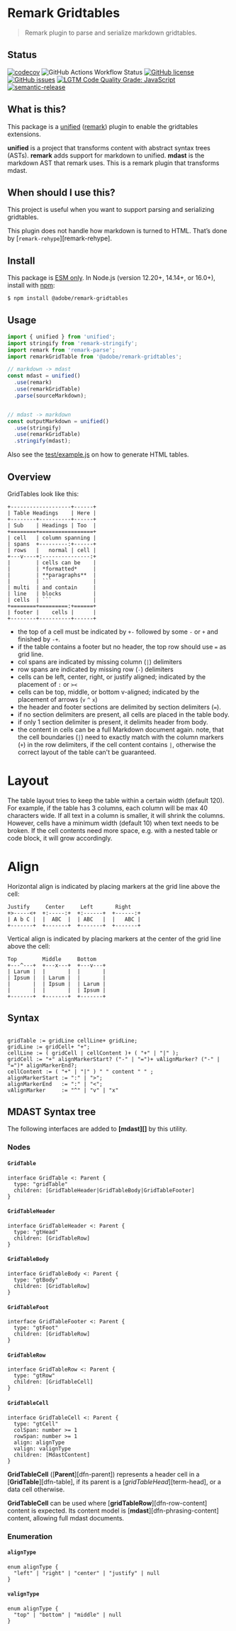 # Remark Gridtables

> Remark plugin to parse and serialize markdown gridtables.

## Status
[![codecov](https://img.shields.io/codecov/c/github/adobe/remark-gridtables.svg)](https://codecov.io/gh/adobe/remark-gridtables)
![GitHub Actions Workflow Status](https://img.shields.io/github/actions/workflow/status/adobe/remark-gridtables/main.yaml)
[![GitHub license](https://img.shields.io/github/license/adobe/remark-gridtables.svg)](https://github.com/adobe/remark-gridtables/blob/master/LICENSE.txt)
[![GitHub issues](https://img.shields.io/github/issues/adobe/remark-gridtables.svg)](https://github.com/adobe/remark-gridtables/issues)
[![LGTM Code Quality Grade: JavaScript](https://img.shields.io/lgtm/grade/javascript/g/adobe/remark-gridtables.svg?logo=lgtm&logoWidth=18)](https://lgtm.com/projects/g/adobe/remark-gridtables)
[![semantic-release](https://img.shields.io/badge/%20%20%F0%9F%93%A6%F0%9F%9A%80-semantic--release-e10079.svg)](https://github.com/semantic-release/semantic-release)

## What is this?

This package is a [unified][] ([remark][]) plugin to enable the gridtables extensions.

**unified** is a project that transforms content with abstract syntax trees
(ASTs).
**remark** adds support for markdown to unified.
**mdast** is the markdown AST that remark uses.
This is a remark plugin that transforms mdast.

## When should I use this?

This project is useful when you want to support parsing and serializing gridtables.

This plugin does not handle how markdown is turned to HTML.
That’s done by [`remark-rehype`][remark-rehype].

## Install

This package is [ESM only](https://gist.github.com/sindresorhus/a39789f98801d908bbc7ff3ecc99d99c).
In Node.js (version 12.20+, 14.14+, or 16.0+), install with [npm][]:

```sh
$ npm install @adobe/remark-gridtables
```

## Usage

```js
import { unified } from 'unified';
import stringify from 'remark-stringify';
import remark from 'remark-parse';
import remarkGridTable from '@adobe/remark-gridtables';

// markdown -> mdast
const mdast = unified()
  .use(remark)
  .use(remarkGridTable)
  .parse(sourceMarkdown);


// mdast -> markdown
const outputMarkdown = unified()
  .use(stringify)
  .use(remarkGridTable)
  .stringify(mdast);
```

Also see the [test/example.js](./test/example.js) on how to generate HTML tables.

## Overview

GridTables look like this:

```
+-------------------+------+
| Table Headings    | Here |
+--------+----------+------+
| Sub    | Headings | Too  |
+========+=================+
| cell   | column spanning |
| spans  +---------:+------+
| rows   |   normal | cell |
+---v----+:---------------:+
|        | cells can be    |
|        | *formatted*     |
|        | **paragraphs**  |
|        | ```             |
| multi  | and contain     |
| line   | blocks          |
| cells  | ```             |
+========+=========:+======+
| footer |    cells |      |
+--------+----------+------+
```

- the top of a cell must be indicated by `+-` followed by some `-` or `+` and finished by `-+`.
- if the table contains a footer but no header, the top row should use `=` as grid line.
- col spans are indicated by missing column (`|`) delimiters
- row spans are indicated by missing row (`-`) delimiters
- cells can be left, center, right, or justify aligned; indicated by the placement of `:` or `><`
- cells can be top, middle, or bottom v-aligned; indicated by the placement of arrows (`v` `^` `x`)
- the header and footer sections are delimited by section delimiters (`=`).
- if no section delimiters are present, all cells are placed in the table body.
- if only 1 section delimiter is present, it delimits header from body.
- the content in cells can be a full Markdown document again. note, that the cell boundaries (`|`)
  need to exactly match with the column markers (`+`) in the row delimiters, if the cell content
  contains `|`, otherwise the correct layout of the table can't be guaranteed.

Layout
======

The table layout tries to keep the table within a certain width (default 120). For example,
if the table has 3 columns, each column will be max 40 characters wide. If all text in a column
is smaller, it will shrink the columns. However, cells have a minimum width (default 10) when
text needs to be broken. If the cell contents need more space, e.g. with a nested table or
code block, it will grow accordingly.

Align
=====

Horizontal align is indicated by placing markers at the grid line above the cell:

```
Justify     Center     Left       Right
+>-----<+  +:-----:+  +:------+  +------:+
| A b C |  |  ABC  |  | ABC   |  |   ABC |
+-------+  +-------+  +-------+  +-------+
```

Vertical align is indicated by placing markers at the center of the grid line above the cell:

```
Top        Middle     Bottom
+---^---+  +---x---+  +---v---+
| Larum |  |       |  |       |
| Ipsum |  | Larum |  |       |
|       |  | Ipsum |  | Larum |
|       |  |       |  | Ipsum |
+-------+  +-------+  +-------+
```

## Syntax

```ebfn

gridTable := gridLine cellLine+ gridLine;
gridLine := gridCell+ "+";
cellLine := ( gridCell | cellContent )+ ( "+" | "|" );   
gridCell := "+" alignMarkerStart? ("-" | "=")+ vAlignMarker? ("-" | "=")* alignMarkerEnd?;
cellContent := ( "+" | "|" ) " " content " " ;
alignMarkerStart := ":" | ">";
alignMarkerEnd   := ":" | "<";
vAlignMarker     := "^" | "v" | "x"
```

## MDAST Syntax tree

The following interfaces are added to **[mdast][]** by this utility.

### Nodes

#### `GridTable`

```idl
interface GridTable <: Parent {
  type: "gridTable"
  children: [GridTableHeader|GridTableBody|GridTableFooter]
}
```

#### `GridTableHeader`

```idl
interface GridTableHeader <: Parent {
  type: "gtHead"
  children: [GridTableRow]
}
```

#### `GridTableBody`

```idl
interface GridTableBody <: Parent {
  type: "gtBody"
  children: [GridTableRow]
}
```

#### `GridTableFoot`

```idl
interface GridTableFooter <: Parent {
  type: "gtFoot"
  children: [GridTableRow]
}
```

#### `GridTableRow`

```idl
interface GridTableRow <: Parent {
  type: "gtRow"
  children: [GridTableCell]
}
```

#### `GridTableCell`

```idl
interface GridTableCell <: Parent {
  type: "gtCell"
  colSpan: number >= 1
  rowSpan: number >= 1
  align: alignType
  valign: valignType
  children: [MdastContent]
}
```

**GridTableCell** ([**Parent**][dfn-parent]) represents a header cell in a
[**GridTable**][dfn-table], if its parent is a [*gridTableHead*][term-head], or a data
cell otherwise.

**GridTableCell** can be used where [**gridTableRow**][dfn-row-content] content is expected.
Its content model is [**mdast**][dfn-phrasing-content] content, allowing full mdast documents.

### Enumeration

#### `alignType`

```idl
enum alignType {
  "left" | "right" | "center" | "justify" | null
}
```

#### `valignType`

```idl
enum alignType {
  "top" | "bottom" | "middle" | null
}
```

<!-- Definitions -->

[npm]: https://docs.npmjs.com/cli/install

[remark]: https://github.com/remarkjs/remark

[unified]: https://github.com/unifiedjs/unified

[rehype]: https://github.com/rehypejs/rehype

[hast]: https://github.com/syntax-tree/hast
